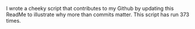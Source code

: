 I wrote a cheeky script that contributes to my Github by updating this ReadMe to illustrate why more than commits matter. This script has run 373 times.
